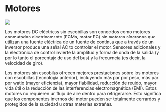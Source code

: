 # Motores

![](https://erlerobotics.com/blog/wp-content/uploads/2014/10/IMG_6372.jpg)

Los motores DC eléctricos sin escobillas son conocidos como motores conmutados electricamente (ECMs, motor EC) sin motores síncronos que utilizan una fuente eléctrica de un fuente de contínua que a través de un inversor produce una señal AC to controlar el motor. Sensores adicionales y la electrónica de control invierte la amplitud y forma de onda de la salida (y por lo tanto el porcentaje de uso del bus) y la frecuencia (es decir, la velocidad de giro).

Los motores sin escobilas ofrecen mejores prestaciones sobre los motores con escobillas (tecnología anterior), incluyendo más par por peso, más par por watio (mayor eficiencia), mayor fiabilidad, reducción de reuido, mayor vida útil o la reducción de las interferencias electromagnética (EMI). Estos motores no requieren un flujo de aire dentro para refrigerarse. Esto significa que los componentes internos del motor pueden ser totalmente cerrardos y protegidos de la suciedad u otras materias extrañas.